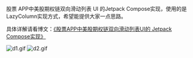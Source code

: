 股票 APP中美股期权链双向滑动列表 UI 的Jetpack Compose实现，使用的是LazyColumn实现方式，希望能提供大家一点思路。

具体详解请看博文：[《股票APP中美股期权链双向滑动列表UI的 Jetpack Compose实现》](https://juejin.cn/post/7458105494281060363)

![d1.gif](d1.gif)
![d2.gif](d2.gif)

